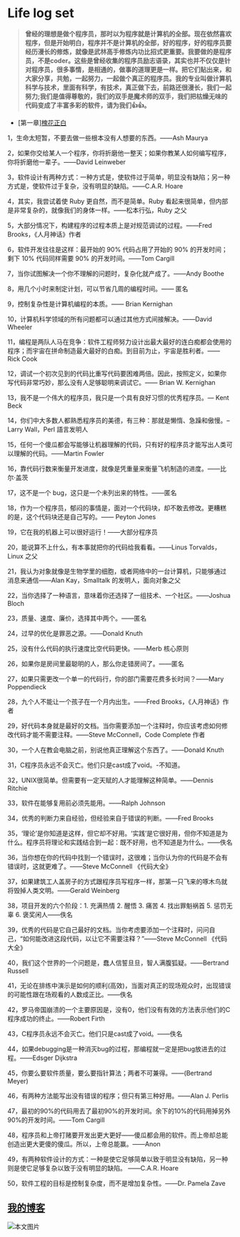 # Life log set


> **曾经的理想是做个程序员，那时以为程序就是计算机的全部。现在依然喜欢程序，但是开始明白，程序并不是计算机的全部，好的程序，好的程序员要经历漫长的修炼，就像是武林高手修炼内功比招式更重要。我要做的是程序员，不是coder。这些是曾经收集的程序员励志语录，其实也并不仅仅是针对程序员，很多事情，是相通的，做事的道理更是一样。把它们贴出来，和大家分享，共勉，一起努力，一起做个真正的程序员。我的专业叫做计算机科学与技术，里面有科学，有技术，真正做下去，前路还很漫长，我们一起努力;我们是值得尊敬的，我们的双手是魔术师的双手，我们把枯燥无味的代码变成了丰富多彩的软件，请为我们👍👍。**

+ [第一章][槐花正白](https://github.com/cuishengxi/LifeLogSet/blob/master/第一章.md)



1，生命太短暂，不要去做一些根本没有人想要的东西。——Ash Maurya

2，如果你交给某人一个程序，你将折磨他一整天；如果你教某人如何编写程序，你将折磨他一辈子。——David Leinweber

3，软件设计有两种方式：一种方式是，使软件过于简单，明显没有缺陷；另一种方式是，使软件过于复杂，没有明显的缺陷。——C.A.R. Hoare

4，其实，我尝试着使 Ruby 更自然，而不是简单。Ruby 看起来很简单，但内部是非常复杂的，就像我们的身体一样。——松本行弘，Ruby 之父

5，大部分情况下，构建程序的过程本质上是对规范调试的过程。——Fred Brooks，《人月神话》作者

6，软件开发往往是这样：最开始的 90% 代码占用了开始的 90% 的开发时间；剩下 10% 代码同样需要 90% 的开发时间。——Tom Cargill

7，当你试图解决一个你不理解的问题时，复杂化就产成了。——Andy Boothe

8，用几个小时来制定计划，可以节省几周的编程时间。—— 匿名

9，控制复杂性是计算机编程的本质。—— Brian Kernighan

10，计算机科学领域的所有问题都可以通过其他方式间接解决。——David Wheeler

11，编程是两队人马在竞争：软件工程师努力设计出最大最好的连白痴都会使用的程序；而宇宙在拼命制造最大最好的白痴。到目前为止，宇宙是胜利者。—— Rick Cook

12，调试一个初次见到的代码比重写代码要困难两倍。因此，按照定义，如果你写代码非常巧妙，那么没有人足够聪明来调试它。—— Brian W. Kernighan

13，我不是一个伟大的程序员，我只是一个具有良好习惯的优秀程序员。― Kent Beck

14，你们中大多数人都熟悉程序员的美德，有三种：那就是懒惰、急躁和傲慢。– Larry Wall，Perl 語言发明人

15，任何一个傻瓜都会写能够让机器理解的代码，只有好的程序员才能写出人类可以理解的代码。——Martin Fowler

16，靠代码行数来衡量开发进度，就像是凭重量来衡量飞机制造的进度。——比尔·盖茨

17，这不是一个 bug，这只是一个未列出来的特性。——匿名

18，作为一个程序员，郁闷的事情是，面对一个代码块，却不敢去修改。更糟糕的是，这个代码块还是自己写的。—— Peyton Jones

19，它在我的机器上可以很好运行！——大部分程序员

20，能说算不上什么，有本事就把你的代码给我看看。——Linus Torvalds，Linux 之父

21，我认为对象就像是生物学里的细胞，或者网络中的一台计算机，只能够通过消息来通信——Alan Kay，Smalltalk 的发明人，面向对象之父

22，当你选择了一种语言，意味着你还选择了一组技术、一个社区。——Joshua Bloch

23，质量、速度、廉价，选择其中两个。——匿名

24，过早的优化是罪恶之源。——Donald Knuth

25，没有什么代码的执行速度比空代码更快。——Merb 核心原则

26，如果你是房间里最聪明的人，那么你走错房间了。——匿名

27，如果只需更改一个单一的代码行，你的部门需要花费多长时间？——Mary Poppendieck

28，九个人不能让一个孩子在一个月内出生。——Fred Brooks，《人月神话》作者

29，好代码本身就是最好的文档。当你需要添加一个注释时，你应该考虑如何修改代码才能不需要注释。——Steve McConnell，Code Complete 作者

30，一个人在教会电脑之前，别说他真正理解这个东西了。——Donald Knuth

31，C程序员永远不会灭亡。他们只是cast成了void。-不知道。

32，UNIX很简单。但需要有一定天赋的人才能理解这种简单。——Dennis Ritchie

33，软件在能够复用前必须先能用。——Ralph Johnson

34，优秀的判断力来自经验，但经验来自于错误的判断。——Fred Brooks

35，‘理论’是你知道是这样，但它却不好用。‘实践’是它很好用，但你不知道是为什么。程序员将理论和实践结合到一起：既不好用，也不知道是为什么。——佚名

36，当你想在你的代码中找到一个错误时，这很难；当你认为你的代码是不会有错误时，这就更难了。——Steve McConnell 《代码大全》

37，如果建筑工人盖房子的方式跟程序员写程序一样，那第一只飞来的啄木鸟就将毁掉人类文明。——Gerald Weinberg

38，项目开发的六个阶段：1. 充满热情 2. 醒悟 3. 痛苦 4. 找出罪魁祸首 5. 惩罚无辜 6. 褒奖闲人——佚名

39，优秀的代码是它自己最好的文档。当你考虑要添加一个注释时，问问自己，“如何能改进这段代码，以让它不需要注释？”——Steve McConnell 《代码大全》

40，我们这个世界的一个问题是，蠢人信誓旦旦，智人满腹狐疑。——Bertrand Russell

41，无论在排练中演示是如何的顺利(高效)，当面对真正的现场观众时，出现错误的可能性跟在场观看的人数成正比。——佚名

42，罗马帝国崩溃的一个主要原因是，没有0，他们没有有效的方法表示他们的C程序成功的终止。——Robert Firth

43，C程序员永远不会灭亡。他们只是cast成了void。——佚名

44，如果debugging是一种消灭bug的过程，那编程就一定是把bug放进去的过程。——Edsger Dijkstra

45，你要么要软件质量，要么要指针算法；两者不可兼得。——(Bertrand Meyer)

46，有两种方法能写出没有错误的程序；但只有第三种好用。——Alan J. Perlis

47，最初的90%的代码用去了最初90%的开发时间。余下的10%的代码用掉另外90%的开发时间。——Tom Cargill

48，程序员和上帝打赌要开发出更大更好——傻瓜都会用的软件。而上帝却总能创造出更大更傻的傻瓜。所以，上帝总能赢。——Anon

49，有两种软件设计的方式：一种是使它足够简单以致于明显没有缺陷，另一种则是使它足够复杂以致于没有明显的缺陷。 ——C.A.R. Hoare

50，软件工程的目标是控制复杂度，而不是增加复杂性。——Dr. Pamela Zave


[我的博客](http://blog.sina.com.cn/cuishengxisvip)  
-------------
![本文图片](http://e.hiphotos.baidu.com/image/pic/item/b03533fa828ba61eac1f59ef4834970a314e5978.jpg)

